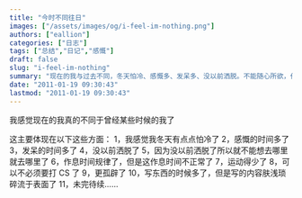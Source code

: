 ```yaml
---
title: "今时不同往日"
images: ["/assets/images/og/i-feel-im-nothing.png"]
authors: ["eallion"]
categories: ["日志"]
tags: ["总结","日记","感慨"]
draft: false
slug: "i-feel-im-nothing"
summary: "现在的我与过去不同，冬天怕冷、感慨多、发呆多、没以前洒脱。不能随心所欲，作息规律但不正常，运动少了。不必打 CS，更孤独。写东西多但肤浅琐碎流于表面。未完待续..."
date: "2011-01-19 09:30:43"
lastmod: "2011-01-19 09:30:43"
---
```


我感觉现在的我真的不同于曾经某些时候的我了

这主要体现在以下这些方面：
1，我感觉我冬天有点点怕冷了
2，感慨的时间多了
3，发呆的时间多了
4，没以前洒脱了
5，因为没以前洒脱了所以就不能想去哪里就去哪里了
6，作息时间规律了，但是这作息时间不正常了
7，运动得少了
8，可以不必须要打 CS 了
9，更孤辟了
10，写东西的时候多了，但是写的内容肤浅琐碎流于表面了
11，未完待续……
